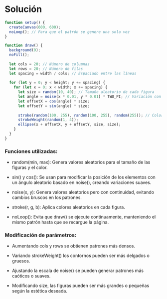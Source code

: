 # Solución

```js
function setup() {
  createCanvas(600, 600);
  noLoop(); // Para que el patrón se genere una sola vez
}

function draw() {
  background(0);
  noFill();
  
  let cols = 20; // Número de columnas
  let rows = 20; // Número de filas
  let spacing = width / cols; // Espaciado entre las líneas
  
  for (let y = 0; y < height; y += spacing) {
    for (let x = 0; x < width; x += spacing) {
      let size = random(10, 40); // Tamaño aleatorio de cada figura
      let angle = noise(x * 0.01, y * 0.01) * TWO_PI; // Variación con ruido
      let offsetX = cos(angle) * size;
      let offsetY = sin(angle) * size;
      
      stroke(random(100, 255), random(100, 255), random(255)); // Color aleatorio
      strokeWeight(random(1, 4));
      ellipse(x + offsetX, y + offsetY, size, size);
    }
  }
}
```
### Funciones utilizadas:

- random(min, max): Genera valores aleatorios para el tamaño de las figuras y el color.
  
- sin() y cos(): Se usan para modificar la posición de los elementos con un ángulo aleatorio basado en noise(), creando variaciones suaves.
  
- noise(x, y): Genera valores aleatorios pero con continuidad, evitando cambios bruscos en los patrones.
  
- stroke(r, g, b): Aplica colores aleatorios en cada figura.
  
- noLoop(): Evita que draw() se ejecute continuamente, manteniendo el mismo patrón hasta que se recargue la página.

### Modificación de parámetros:

- Aumentando cols y rows se obtienen patrones más densos.
  
- Variando strokeWeight() los contornos pueden ser más delgados o gruesos.
  
- Ajustando la escala de noise() se pueden generar patrones más caóticos o suaves.
  
- Modificando size, las figuras pueden ser más grandes o pequeñas según la estética deseada.

  
